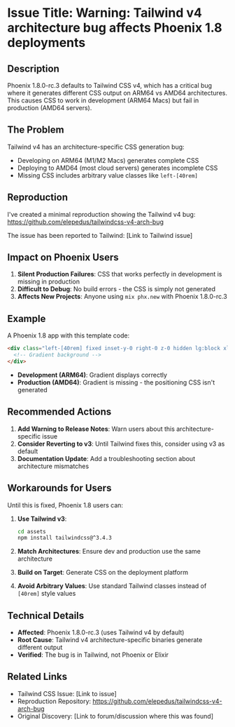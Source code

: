 # Issue Title: Warning: Tailwind v4 architecture bug affects Phoenix 1.8 deployments

## Description

Phoenix 1.8.0-rc.3 defaults to Tailwind CSS v4, which has a critical bug where it generates different CSS output on ARM64 vs AMD64 architectures. This causes CSS to work in development (ARM64 Macs) but fail in production (AMD64 servers).

## The Problem

Tailwind v4 has an architecture-specific CSS generation bug:
- Developing on ARM64 (M1/M2 Macs) generates complete CSS
- Deploying to AMD64 (most cloud servers) generates incomplete CSS
- Missing CSS includes arbitrary value classes like `left-[40rem]`

## Reproduction

I've created a minimal reproduction showing the Tailwind v4 bug:
https://github.com/elepedus/tailwindcss-v4-arch-bug

The issue has been reported to Tailwind: [Link to Tailwind issue]

## Impact on Phoenix Users

1. **Silent Production Failures**: CSS that works perfectly in development is missing in production
2. **Difficult to Debug**: No build errors - the CSS is simply not generated
3. **Affects New Projects**: Anyone using `mix phx.new` with Phoenix 1.8.0-rc.3

## Example

A Phoenix 1.8 app with this template code:
```html
<div class="left-[40rem] fixed inset-y-0 right-0 z-0 hidden lg:block xl:left-[50rem]">
  <!-- Gradient background -->
</div>
```

- **Development (ARM64)**: Gradient displays correctly
- **Production (AMD64)**: Gradient is missing - the positioning CSS isn't generated

## Recommended Actions

1. **Add Warning to Release Notes**: Warn users about this architecture-specific issue
2. **Consider Reverting to v3**: Until Tailwind fixes this, consider using v3 as default
3. **Documentation Update**: Add a troubleshooting section about architecture mismatches

## Workarounds for Users

Until this is fixed, Phoenix 1.8 users can:

1. **Use Tailwind v3**:
   ```bash
   cd assets
   npm install tailwindcss@^3.4.3
   ```

2. **Match Architectures**: Ensure dev and production use the same architecture

3. **Build on Target**: Generate CSS on the deployment platform

4. **Avoid Arbitrary Values**: Use standard Tailwind classes instead of `[40rem]` style values

## Technical Details

- **Affected**: Phoenix 1.8.0-rc.3 (uses Tailwind v4 by default)
- **Root Cause**: Tailwind v4 architecture-specific binaries generate different output
- **Verified**: The bug is in Tailwind, not Phoenix or Elixir

## Related Links

- Tailwind CSS Issue: [Link to issue]
- Reproduction Repository: https://github.com/elepedus/tailwindcss-v4-arch-bug
- Original Discovery: [Link to forum/discussion where this was found]